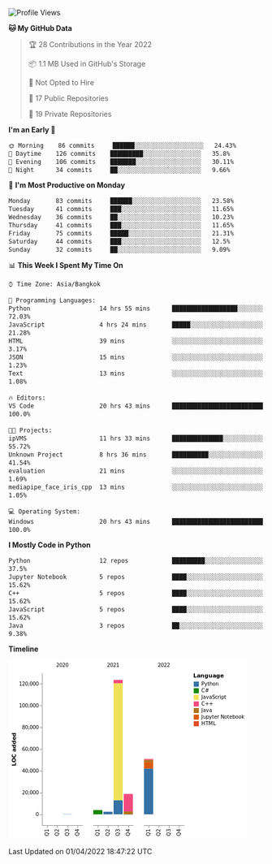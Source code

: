 <!--START_SECTION:waka-->
![Profile Views](http://img.shields.io/badge/Profile%20Views-4-blue)

**🐱 My GitHub Data** 

> 🏆 28 Contributions in the Year 2022
 > 
> 📦 1.1 MB Used in GitHub's Storage 
 > 
> 🚫 Not Opted to Hire
 > 
> 📜 17 Public Repositories 
 > 
> 🔑 19 Private Repositories  
 > 
**I'm an Early 🐤** 

```text
🌞 Morning    86 commits     ██████░░░░░░░░░░░░░░░░░░░   24.43% 
🌆 Daytime    126 commits    █████████░░░░░░░░░░░░░░░░   35.8% 
🌃 Evening    106 commits    ███████░░░░░░░░░░░░░░░░░░   30.11% 
🌙 Night      34 commits     ██░░░░░░░░░░░░░░░░░░░░░░░   9.66%

```
📅 **I'm Most Productive on Monday** 

```text
Monday       83 commits     ██████░░░░░░░░░░░░░░░░░░░   23.58% 
Tuesday      41 commits     ███░░░░░░░░░░░░░░░░░░░░░░   11.65% 
Wednesday    36 commits     ██░░░░░░░░░░░░░░░░░░░░░░░   10.23% 
Thursday     41 commits     ███░░░░░░░░░░░░░░░░░░░░░░   11.65% 
Friday       75 commits     █████░░░░░░░░░░░░░░░░░░░░   21.31% 
Saturday     44 commits     ███░░░░░░░░░░░░░░░░░░░░░░   12.5% 
Sunday       32 commits     ██░░░░░░░░░░░░░░░░░░░░░░░   9.09%

```


📊 **This Week I Spent My Time On** 

```text
⌚︎ Time Zone: Asia/Bangkok

💬 Programming Languages: 
Python                   14 hrs 55 mins      ██████████████████░░░░░░░   72.03% 
JavaScript               4 hrs 24 mins       █████░░░░░░░░░░░░░░░░░░░░   21.28% 
HTML                     39 mins             ░░░░░░░░░░░░░░░░░░░░░░░░░   3.17% 
JSON                     15 mins             ░░░░░░░░░░░░░░░░░░░░░░░░░   1.23% 
Text                     13 mins             ░░░░░░░░░░░░░░░░░░░░░░░░░   1.08%

🔥 Editors: 
VS Code                  20 hrs 43 mins      █████████████████████████   100.0%

🐱‍💻 Projects: 
ipVMS                    11 hrs 33 mins      ██████████████░░░░░░░░░░░   55.72% 
Unknown Project          8 hrs 36 mins       ██████████░░░░░░░░░░░░░░░   41.54% 
evaluation               21 mins             ░░░░░░░░░░░░░░░░░░░░░░░░░   1.69% 
mediapipe_face_iris_cpp  13 mins             ░░░░░░░░░░░░░░░░░░░░░░░░░   1.05%

💻 Operating System: 
Windows                  20 hrs 43 mins      █████████████████████████   100.0%

```

**I Mostly Code in Python** 

```text
Python                   12 repos            █████████░░░░░░░░░░░░░░░░   37.5% 
Jupyter Notebook         5 repos             ████░░░░░░░░░░░░░░░░░░░░░   15.62% 
C++                      5 repos             ████░░░░░░░░░░░░░░░░░░░░░   15.62% 
JavaScript               5 repos             ████░░░░░░░░░░░░░░░░░░░░░   15.62% 
Java                     3 repos             ██░░░░░░░░░░░░░░░░░░░░░░░   9.38%

```


**Timeline**

![Chart not found](https://raw.githubusercontent.com/pntt3011/pntt3011/main/charts/bar_graph.png) 


 Last Updated on 01/04/2022 18:47:22 UTC
<!--END_SECTION:waka-->
